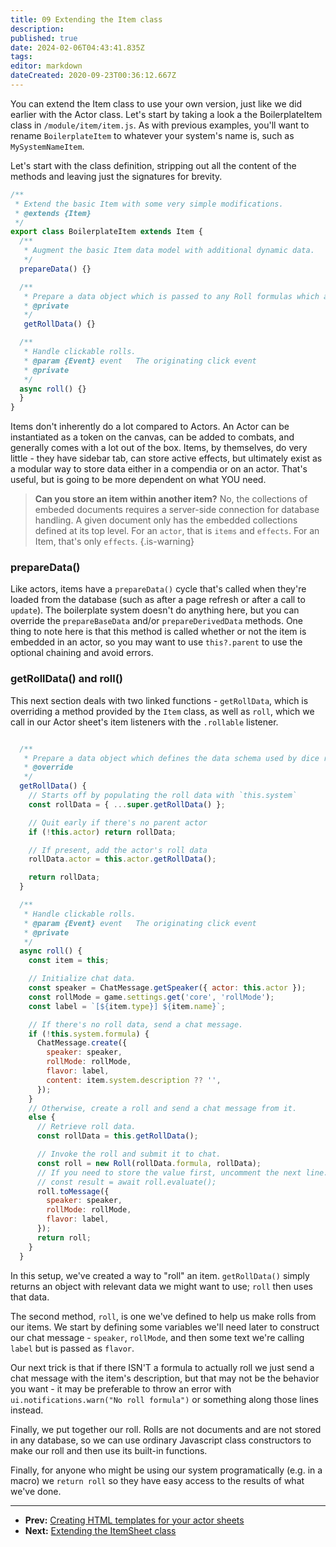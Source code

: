 ```yaml
---
title: 09 Extending the Item class
description: 
published: true
date: 2024-02-06T04:43:41.835Z
tags: 
editor: markdown
dateCreated: 2020-09-23T00:36:12.667Z
---
```


You can extend the Item class to use your own version, just like we did earlier with the Actor class. Let's start by taking a look a the BoilerplateItem class in <!-- {% raw %} -->`/module/item/item.js`<!-- {% endraw %} -->. As with previous examples, you'll want to rename <!-- {% raw %} -->`BoilerplateItem`<!-- {% endraw %} --> to whatever your system's name is, such as <!-- {% raw %} -->`MySystemNameItem`<!-- {% endraw %} -->.

Let's start with the class definition, stripping out all the content of the methods and leaving just the signatures for brevity.

```js
/**
 * Extend the basic Item with some very simple modifications.
 * @extends {Item}
 */
export class BoilerplateItem extends Item {
  /**
   * Augment the basic Item data model with additional dynamic data.
   */
  prepareData() {}

  /**
   * Prepare a data object which is passed to any Roll formulas which are created related to this Item
   * @private
   */
   getRollData() {}

  /**
   * Handle clickable rolls.
   * @param {Event} event   The originating click event
   * @private
   */
  async roll() {}
  }
}

```

Items don't inherently do a lot compared to Actors. An Actor can be instantiated as a token on the canvas, can be added to combats, and generally comes with a lot out of the box. Items, by themselves, do very little - they have sidebar tab, can store active effects, but ultimately exist as a modular way to store data either in a compendia or on an actor. That's useful, but is going to be more dependent on what YOU need.

> **Can you store an item within another item?**
> No, the collections of embeded documents requires a server-side connection for database handling. A given document only has the embedded collections defined at its top level. For an `actor`, that is `items` and `effects`. For an Item, that's only `effects`.
{.is-warning}

### prepareData()

Like actors, items have a `prepareData()` cycle that's called when they're loaded from the database (such as after a page refresh or after a call to `update`). The boilerplate system doesn't do anything here, but you can override the `prepareBaseData` and/or `prepareDerivedData` methods. One thing to note here is that this method is called whether or not the item is embedded in an actor, so you may want to use `this?.parent` to use the optional chaining and avoid errors.

### getRollData() and roll()

This next section deals with two linked functions - `getRollData`, which is overriding a method provided by the `Item` class, as well as `roll`, which we call in our Actor sheet's item listeners with the `.rollable` listener.

```js

  /**
   * Prepare a data object which defines the data schema used by dice roll commands against this Item
   * @override
   */
  getRollData() {
    // Starts off by populating the roll data with `this.system`
    const rollData = { ...super.getRollData() };

    // Quit early if there's no parent actor
    if (!this.actor) return rollData;

    // If present, add the actor's roll data
    rollData.actor = this.actor.getRollData();

    return rollData;
  }

  /**
   * Handle clickable rolls.
   * @param {Event} event   The originating click event
   * @private
   */
  async roll() {
    const item = this;

    // Initialize chat data.
    const speaker = ChatMessage.getSpeaker({ actor: this.actor });
    const rollMode = game.settings.get('core', 'rollMode');
    const label = `[${item.type}] ${item.name}`;

    // If there's no roll data, send a chat message.
    if (!this.system.formula) {
      ChatMessage.create({
        speaker: speaker,
        rollMode: rollMode,
        flavor: label,
        content: item.system.description ?? '',
      });
    }
    // Otherwise, create a roll and send a chat message from it.
    else {
      // Retrieve roll data.
      const rollData = this.getRollData();

      // Invoke the roll and submit it to chat.
      const roll = new Roll(rollData.formula, rollData);
      // If you need to store the value first, uncomment the next line.
      // const result = await roll.evaluate();
      roll.toMessage({
        speaker: speaker,
        rollMode: rollMode,
        flavor: label,
      });
      return roll;
    }
  }
```

In this setup, we've created a way to "roll" an item. `getRollData()` simply returns an object with relevant data we might want to use; `roll` then uses that data.

The second method, `roll`, is one we've defined to help us make rolls from our items. We start by defining some variables we'll need later to construct our chat message - `speaker`, `rollMode`, and then some text we're calling `label` but is passed as `flavor`. 

Our next trick is that if there ISN'T a formula to actually roll we just send a chat message with the item's description, but that may not be the behavior you want - it may be preferable to throw an error with `ui.notifications.warn("No roll formula")` or something along those lines instead.

Finally, we put together our roll. Rolls are not documents and are not stored in any database, so we can use ordinary Javascript class constructors to make our roll and then use its built-in functions. 

Finally, for anyone who might be using our system programatically (e.g. in a macro) we `return roll` so they have easy access to the results of what we've done.

---

* **Prev:** [Creating HTML templates for your actor sheets](https://foundryvtt.wiki/en/development/guides/SD-tutorial/SD08-Creating-HTML-templates-for-your-actor-sheets)
* **Next:** [Extending the ItemSheet class](https://foundryvtt.wiki/en/development/guides/SD-tutorial/SD10-Extending-the-ItemSheet-class)